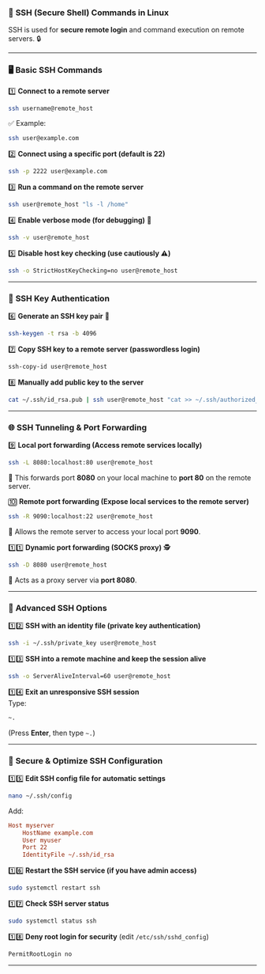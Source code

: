 ### 🔐 **SSH (Secure Shell) Commands in Linux**  

SSH is used for **secure remote login** and command execution on remote servers. 🔒  

---

### 🖥️ **Basic SSH Commands**  

1️⃣ **Connect to a remote server**  
   ```bash
   ssh username@remote_host
   ```
   ✅ Example:  
   ```bash
   ssh user@example.com
   ```

2️⃣ **Connect using a specific port (default is 22)**  
   ```bash
   ssh -p 2222 user@example.com
   ```

3️⃣ **Run a command on the remote server**  
   ```bash
   ssh user@remote_host "ls -l /home"
   ```

4️⃣ **Enable verbose mode (for debugging)** 🧐  
   ```bash
   ssh -v user@remote_host
   ```

5️⃣ **Disable host key checking (use cautiously ⚠️)**  
   ```bash
   ssh -o StrictHostKeyChecking=no user@remote_host
   ```

---

### 🔑 **SSH Key Authentication**  

6️⃣ **Generate an SSH key pair** 🔑  
   ```bash
   ssh-keygen -t rsa -b 4096
   ```

7️⃣ **Copy SSH key to a remote server (passwordless login)**  
   ```bash
   ssh-copy-id user@remote_host
   ```

8️⃣ **Manually add public key to the server**  
   ```bash
   cat ~/.ssh/id_rsa.pub | ssh user@remote_host "cat >> ~/.ssh/authorized_keys"
   ```

---

### 🌐 **SSH Tunneling & Port Forwarding**  

9️⃣ **Local port forwarding (Access remote services locally)**  
   ```bash
   ssh -L 8080:localhost:80 user@remote_host
   ```
   🔹 This forwards port **8080** on your local machine to **port 80** on the remote server.

🔟 **Remote port forwarding (Expose local services to the remote server)**  
   ```bash
   ssh -R 9090:localhost:22 user@remote_host
   ```
   🔹 Allows the remote server to access your local port **9090**.

1️⃣1️⃣ **Dynamic port forwarding (SOCKS proxy)** 🕵️  
   ```bash
   ssh -D 8080 user@remote_host
   ```
   🔹 Acts as a proxy server via **port 8080**.

---

### 🔄 **Advanced SSH Options**  

1️⃣2️⃣ **SSH with an identity file (private key authentication)**  
   ```bash
   ssh -i ~/.ssh/private_key user@remote_host
   ```

1️⃣3️⃣ **SSH into a remote machine and keep the session alive**  
   ```bash
   ssh -o ServerAliveInterval=60 user@remote_host
   ```

1️⃣4️⃣ **Exit an unresponsive SSH session**  
   Type:  
   ```bash
   ~.
   ```
   (Press **Enter**, then type `~.`)

---

### 🚀 **Secure & Optimize SSH Configuration**  

1️⃣5️⃣ **Edit SSH config file for automatic settings**  
   ```bash
   nano ~/.ssh/config
   ```
   Add:  
   ```ini
   Host myserver
       HostName example.com
       User myuser
       Port 22
       IdentityFile ~/.ssh/id_rsa
   ```

1️⃣6️⃣ **Restart the SSH service (if you have admin access)**  
   ```bash
   sudo systemctl restart ssh
   ```

1️⃣7️⃣ **Check SSH server status**  
   ```bash
   sudo systemctl status ssh
   ```

1️⃣8️⃣ **Deny root login for security** (edit `/etc/ssh/sshd_config`)  
   ```bash
   PermitRootLogin no
   ```

---
